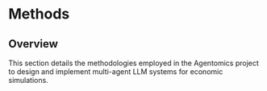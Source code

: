# Methods

## Overview
This section details the methodologies employed in the Agentomics project to design and implement multi-agent LLM systems for economic simulations.

